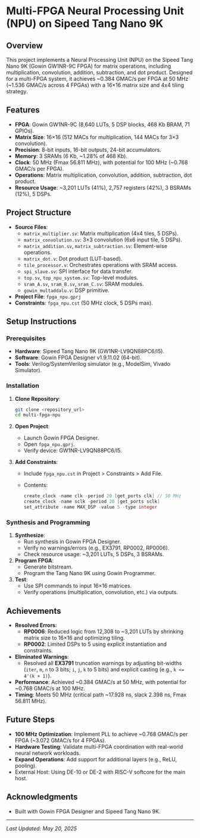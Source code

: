 # Multi-FPGA Neural Processing Unit (NPU) on Sipeed Tang Nano 9K

## Overview

This project implements a Neural Processing Unit (NPU) on the Sipeed Tang Nano 9K (Gowin GW1NR-9C FPGA) for matrix operations, including multiplication, convolution, addition, subtraction, and dot product. Designed for a multi-FPGA system, it achieves \~0.384 GMAC/s per FPGA at 50 MHz (\~1.536 GMAC/s across 4 FPGAs) with a 16×16 matrix size and 4x4 tiling strategy.

## Features

- **FPGA**: Gowin GW1NR-9C (8,640 LUTs, 5 DSP blocks, 468 Kb BRAM, 71 GPIOs).
- **Matrix Size**: 16×16 (512 MACs for multiplication, 144 MACs for 3×3 convolution).
- **Precision**: 8-bit inputs, 16-bit outputs, 24-bit accumulators.
- **Memory**: 3 SRAMs (6 Kb, \~1.28% of 468 Kb).
- **Clock**: 50 MHz (Fmax 56.811 MHz), with potential for 100 MHz (\~0.768 GMAC/s per FPGA).
- **Operations**: Matrix multiplication, convolution, addition, subtraction, dot product.
- **Resource Usage**: \~3,201 LUTs (41%), 2,757 registers (42%), 3 BSRAMs (12%), 5 DSPs.

## Project Structure

- **Source Files**:
  - `matrix_multiplier.sv`: Matrix multiplication (4x4 tiles, 5 DSPs).
  - `matrix_convolution.sv`: 3×3 convolution (6x6 input tile, 5 DSPs).
  - `matrix_addition.sv`, `matrix_subtraction.sv`: Element-wise operations.
  - `matrix_dot.v`: Dot product (LUT-based).
  - `tile_processor.v`: Orchestrates operations with SRAM access.
  - `spi_slave.sv`: SPI interface for data transfer.
  - `top.sv`, `top_npu_system.sv`: Top-level modules.
  - `sram_A.sv`, `sram_B.sv`, `sram_C.sv`: SRAM modules.
  - `gowin_multaddalu.v`: DSP primitive.
- **Project File**: `fpga_npu.gprj`
- **Constraints**: `fpga_npu.cst` (50 MHz clock, 5 DSPs max).

## Setup Instructions

### Prerequisites

- **Hardware**: Sipeed Tang Nano 9K (GW1NR-LV9QN88PC6/I5).
- **Software**: Gowin FPGA Designer v1.9.11.02 (64-bit).
- **Tools**: Verilog/SystemVerilog simulator (e.g., ModelSim, Vivado Simulator).

### Installation

1. **Clone Repository**:

   ```bash
   git clone <repository_url>
   cd multi-fpga-npu
   ```
2. **Open Project**:
   - Launch Gowin FPGA Designer.
   - Open `fpga_npu.gprj`.
   - Verify device: GW1NR-LV9QN88PC6/I5.
3. **Add Constraints**:
   - Include `fpga_npu.cst` in Project &gt; Constraints &gt; Add File.
   - Contents:

     ```verilog
     create_clock -name clk -period 20 [get_ports clk] // 50 MHz
     create_clock -name sclk -period 20 [get_ports sclk]
     set_attribute -name MAX_DSP -value 5 -type integer
     ```

### Synthesis and Programming

1. **Synthesize**:
   - Run synthesis in Gowin FPGA Designer.
   - Verify no warnings/errors (e.g., EX3791, RP0002, RP0006).
   - Check resource usage: \~3,201 LUTs, 5 DSPs, 3 BSRAMs.
2. **Program FPGA**:
   - Generate bitstream.
   - Program the Tang Nano 9K using Gowin Programmer.
3. **Test**:
   - Use SPI commands to input 16×16 matrices.
   - Verify operations (multiplication, convolution, etc.) via outputs.

## Achievements

- **Resolved Errors**:
  - **RP0006**: Reduced logic from 12,308 to \~3,201 LUTs by shrinking matrix size to 16×16 and optimizing tiling.
  - **RP0002**: Limited DSPs to 5 using explicit instantiation and constraints.
- **Eliminated Warnings**:
  - Resolved all **EX3791** truncation warnings by adjusting bit-widths (`iter`, `m`, `n` to 3 bits; `i`, `j`, `k` to 5 bits) and explicit casting (e.g., `k <= 4'(k + 1)`).
- **Performance**: Achieved \~0.384 GMAC/s at 50 MHz, with potential for \~0.768 GMAC/s at 100 MHz.
- **Timing**: Meets 50 MHz (critical path \~17.928 ns, slack 2.398 ns, Fmax 56.811 MHz).

## Future Steps

- **100 MHz Optimization**: Implement PLL to achieve \~0.768 GMAC/s per FPGA (\~3.072 GMAC/s for 4 FPGAs).
- **Hardware Testing**: Validate multi-FPGA coordination with real-world neural network workloads.
- **Expand Operations**: Add support for additional layers (e.g., ReLU, pooling).
- External Host: Using DE-10 or DE-2 with RISC-V softcore for the main host.

## Acknowledgments

- Built with Gowin FPGA Designer and Sipeed Tang Nano 9K.

---

*Last Updated: May 20, 2025*
